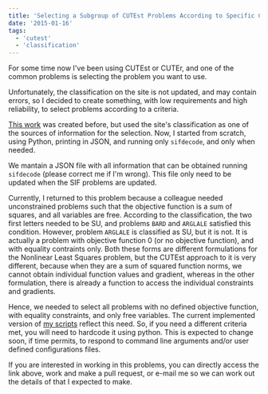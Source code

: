 ```yaml
---
title: 'Selecting a Subgroup of CUTEst Problems According to Specific Criteria'
date: '2015-01-16'
tags:
  - 'cutest'
  - 'classification'
---
```


For some time now I've been using CUTEst or CUTEr,
and one of the common problems is selecting the problem you
want to use.

Unfortunately, the classification on the site is not updated,
and may contain errors, so I decided to create something,
with low requirements and high reliability, to select problems
according to a criteria.

[This work](https://github.com/abelsiqueira/cute-problem-chooser)
was created before, but used the site's classification as one
of the sources of information for the selection.
Now, I started from scratch, using Python, printing in JSON,
and running only `sifdecode`, and only when needed.

We mantain a JSON file with all information that can be obtained
running `sifdecode` (please correct me if I'm wrong).
This file only need to be updated when the SIF problems are updated.

Currently, I returned to this problem because a colleague needed
unconstrained problems such that the objective function is a sum of
squares, and all variables are free.
According to the classification, the two first letters needed to be
SU, and problems `BARD` and `ARGLALE` satisfied this condition.
However, problem `ARGLALE` is classified as SU, but it is not.
It is actually a problem with objective function 0 (or no objective
function), and with equality contraints only.
Both these forms are different formulations for the Nonlinear Least Squares
problem, but the CUTEst approach to it is very different, because
when they are a sum of squared function norms, we cannot obtain individual
function values and gradient, whereas in the other formulation,
there is already a function to access the individual constraints and gradients.

Hence, we needed to select all problems with no defined objective function,
with equality constraints, and only free variables.
The current implemented version of
[my scripts](https://github.com/abelsiqueira/cute-problem-chooser)
reflect this need.
So, if you need a different criteria met, you will need to hardcode it
using python. This is expected to change soon, if time permits,
to respond to command line arguments and/or user defined configurations
files.

If you are interested in working in this problems,
you can directly access the link above, work and make a pull request,
or e-mail me so we can work out the details of that I expected to make.
